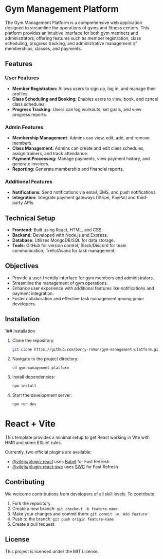 # Gym Management Platform

The Gym Management Platform is a comprehensive web application designed to streamline the operations of gyms and fitness centers. This platform provides an intuitive interface for both gym members and administrators, offering features such as member registration, class scheduling, progress tracking, and administrative management of memberships, classes, and payments.

## Features

### User Features
- **Member Registration:** Allows users to sign up, log in, and manage their profiles.
- **Class Scheduling and Booking:** Enables users to view, book, and cancel class schedules.
- **Progress Tracking:** Users can log workouts, set goals, and view progress reports.

### Admin Features
- **Membership Management:** Admins can view, edit, add, and remove members.
- **Class Management:** Admins can create and edit class schedules, assign trainers, and track attendance.
- **Payment Processing:** Manage payments, view payment history, and generate invoices.
- **Reporting:** Generate membership and financial reports.

### Additional Features
- **Notifications:** Send notifications via email, SMS, and push notifications.
- **Integration:** Integrate payment gateways (Stripe, PayPal) and third-party APIs.

## Technical Setup
- **Frontend:** Built using React, HTML, and CSS.
- **Backend:** Developed with Node.js and Express.
- **Database:** Utilizes MongoDB/SQL for data storage.
- **Tools:** GitHub for version control, Slack/Discord for team communication, Trello/Asana for task management.

## Objectives
- Provide a user-friendly interface for gym members and administrators.
- Streamline the management of gym operations.
- Enhance user experience with additional features like notifications and payment integration.
- Foster collaboration and effective task management among junior developers.

## Installation
1## Installation

1. Clone the repository:
    ```bash
    git clone https://github.com/berry-ramon/gym-management-platform.git
    ```
2. Navigate to the project directory:
    ```bash
    cd gym-management-platform
    ```
3. Install dependencies:
    ```bash
    npm install
    ```
4. Start the development server:
    ```bash
    npm run dev
    ```

# React + Vite

This template provides a minimal setup to get React working in Vite with HMR and some ESLint rules.

Currently, two official plugins are available:

- [@vitejs/plugin-react](https://github.com/vitejs/vite-plugin-react/blob/main/packages/plugin-react/README.md) uses [Babel](https://babeljs.io/) for Fast Refresh
- [@vitejs/plugin-react-swc](https://github.com/vitejs/vite-plugin-react-swc) uses [SWC](https://swc.rs/) for Fast Refresh


## Contributing
We welcome contributions from developers of all skill levels. To contribute:
1. Fork the repository.
2. Create a new branch: `git checkout -b feature-name`
3. Make your changes and commit them: `git commit -m 'Add feature'`
4. Push to the branch: `git push origin feature-name`
5. Create a pull request.

## License
This project is licensed under the MIT License.
